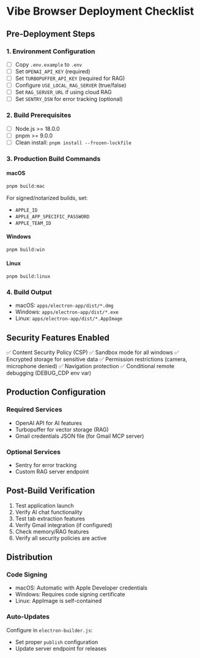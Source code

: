 # Vibe Browser Deployment Checklist

## Pre-Deployment Steps

### 1. Environment Configuration
- [ ] Copy `.env.example` to `.env`
- [ ] Set `OPENAI_API_KEY` (required)
- [ ] Set `TURBOPUFFER_API_KEY` (required for RAG)
- [ ] Configure `USE_LOCAL_RAG_SERVER` (true/false)
- [ ] Set `RAG_SERVER_URL` if using cloud RAG
- [ ] Set `SENTRY_DSN` for error tracking (optional)

### 2. Build Prerequisites
- [ ] Node.js >= 18.0.0
- [ ] pnpm >= 9.0.0
- [ ] Clean install: `pnpm install --frozen-lockfile`

### 3. Production Build Commands

#### macOS
```bash
pnpm build:mac
```

For signed/notarized builds, set:
- `APPLE_ID`
- `APPLE_APP_SPECIFIC_PASSWORD`
- `APPLE_TEAM_ID`

#### Windows
```bash
pnpm build:win
```

#### Linux
```bash
pnpm build:linux
```

### 4. Build Output
- macOS: `apps/electron-app/dist/*.dmg`
- Windows: `apps/electron-app/dist/*.exe`
- Linux: `apps/electron-app/dist/*.AppImage`

## Security Features Enabled

✅ Content Security Policy (CSP)
✅ Sandbox mode for all windows
✅ Encrypted storage for sensitive data
✅ Permission restrictions (camera, microphone denied)
✅ Navigation protection
✅ Conditional remote debugging (DEBUG_CDP env var)

## Production Configuration

### Required Services
- OpenAI API for AI features
- Turbopuffer for vector storage (RAG)
- Gmail credentials JSON file (for Gmail MCP server)

### Optional Services
- Sentry for error tracking
- Custom RAG server endpoint

## Post-Build Verification

1. Test application launch
2. Verify AI chat functionality
3. Test tab extraction features
4. Verify Gmail integration (if configured)
5. Check memory/RAG features
6. Verify all security policies are active

## Distribution

### Code Signing
- macOS: Automatic with Apple Developer credentials
- Windows: Requires code signing certificate
- Linux: AppImage is self-contained

### Auto-Updates
Configure in `electron-builder.js`:
- Set proper `publish` configuration
- Update server endpoint for releases